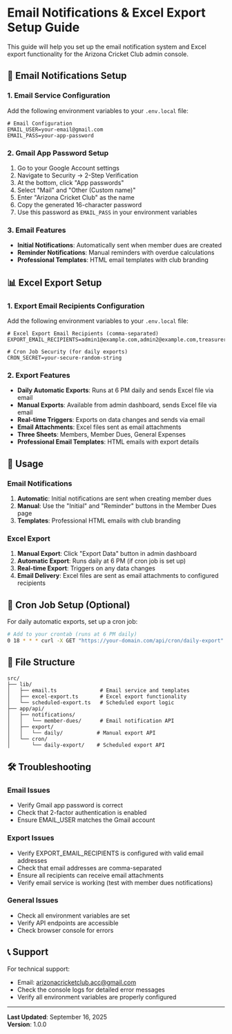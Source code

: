 # Email Notifications & Excel Export Setup Guide

This guide will help you set up the email notification system and Excel export functionality for the Arizona Cricket Club admin console.

## 📧 Email Notifications Setup

### 1. Email Service Configuration

Add the following environment variables to your `.env.local` file:

```env
# Email Configuration
EMAIL_USER=your-email@gmail.com
EMAIL_PASS=your-app-password
```

### 2. Gmail App Password Setup

1. Go to your Google Account settings
2. Navigate to Security → 2-Step Verification
3. At the bottom, click "App passwords"
4. Select "Mail" and "Other (Custom name)"
5. Enter "Arizona Cricket Club" as the name
6. Copy the generated 16-character password
7. Use this password as `EMAIL_PASS` in your environment variables

### 3. Email Features

- **Initial Notifications**: Automatically sent when member dues are created
- **Reminder Notifications**: Manual reminders with overdue calculations
- **Professional Templates**: HTML email templates with club branding

## 📊 Excel Export Setup

### 1. Export Email Recipients Configuration

Add the following environment variables to your `.env.local` file:

```env
# Excel Export Email Recipients (comma-separated)
EXPORT_EMAIL_RECIPIENTS=admin1@example.com,admin2@example.com,treasurer@example.com

# Cron Job Security (for daily exports)
CRON_SECRET=your-secure-random-string
```

### 2. Export Features

- **Daily Automatic Exports**: Runs at 6 PM daily and sends Excel file via email
- **Manual Exports**: Available from admin dashboard, sends Excel file via email
- **Real-time Triggers**: Exports on data changes and sends via email
- **Email Attachments**: Excel files sent as email attachments
- **Three Sheets**: Members, Member Dues, General Expenses
- **Professional Email Templates**: HTML emails with export details

## 🚀 Usage

### Email Notifications

1. **Automatic**: Initial notifications are sent when creating member dues
2. **Manual**: Use the "Initial" and "Reminder" buttons in the Member Dues page
3. **Templates**: Professional HTML emails with club branding

### Excel Export

1. **Manual Export**: Click "Export Data" button in admin dashboard
2. **Automatic Export**: Runs daily at 6 PM (if cron job is set up)
3. **Real-time Export**: Triggers on any data changes
4. **Email Delivery**: Excel files are sent as email attachments to configured recipients

## 🔧 Cron Job Setup (Optional)

For daily automatic exports, set up a cron job:

```bash
# Add to your crontab (runs at 6 PM daily)
0 18 * * * curl -X GET "https://your-domain.com/api/cron/daily-export" -H "Authorization: Bearer your-cron-secret"
```

## 📁 File Structure

```
src/
├── lib/
│   ├── email.ts              # Email service and templates
│   ├── excel-export.ts       # Excel export functionality
│   └── scheduled-export.ts   # Scheduled export logic
├── app/api/
│   ├── notifications/
│   │   └── member-dues/      # Email notification API
│   ├── export/
│   │   └── daily/           # Manual export API
│   └── cron/
│       └── daily-export/    # Scheduled export API
```

## 🛠️ Troubleshooting

### Email Issues
- Verify Gmail app password is correct
- Check that 2-factor authentication is enabled
- Ensure EMAIL_USER matches the Gmail account

### Export Issues
- Verify EXPORT_EMAIL_RECIPIENTS is configured with valid email addresses
- Check that email addresses are comma-separated
- Ensure all recipients can receive email attachments
- Verify email service is working (test with member dues notifications)

### General Issues
- Check all environment variables are set
- Verify API endpoints are accessible
- Check browser console for errors

## 📞 Support

For technical support:
- Email: arizonacricketclub.acc@gmail.com
- Check the console logs for detailed error messages
- Verify all environment variables are properly configured

---

**Last Updated**: September 16, 2025  
**Version**: 1.0.0
